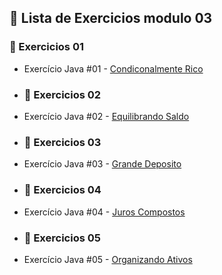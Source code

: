 ## 🤖 Lista de Exercicios modulo 03

### 🔗 Exercicios 01

- Exercício Java #01 - [Condiconalmente Rico](https://github.com/olgaleticialopes/java/tree/main/modulo_03/CondicionalmenteRico/CondicionalmenteRico)

- ### 🔗 Exercicios 02

- Exercício Java #02 - [Equilibrando Saldo](https://github.com/olgaleticialopes/java/tree/main/modulo_03/EquilibrandoSaldo/EquilibrandoSaldo)

- ### 🔗 Exercicios 03

- Exercício Java #03 - [Grande Deposito](https://github.com/olgaleticialopes/java/tree/main/modulo_03/GrandeDeposito/GradeDeposito)

- ### 🔗 Exercicios 04

- Exercício Java #04 - [Juros Compostos](https://github.com/olgaleticialopes/java/tree/main/modulo_03/JurosCompostos/JurosCompostos)

- ### 🔗 Exercicios 05

- Exercício Java #05 - [Organizando Ativos](https://github.com/olgaleticialopes/java/tree/main/modulo_03/OrganizandoAtivos/OrganizandoAtivos)



